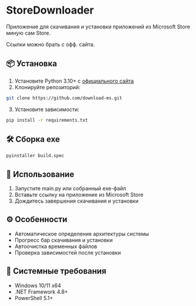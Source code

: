 # StoreDownloader

Приложение для скачивания и установки приложений из Microsoft Store миную сам Store.

Ссылки можно брать с офф. сайта.

## 📦 Установка

1. Установите Python 3.10+ с [официального сайта](https://www.python.org/)
2. Клонируйте репозиторий:
```bash
git clone https://github.com/download-ms.git
```
3. Установите зависимости:
```bash
pip install -r requirements.txt
```

## 🛠 Сборка exe
```bash
pyinstaller build.spec
```

## 🚀 Использование
1. Запустите main.py или собранный exe-файл
2. Вставьте ссылку на приложение из Microsoft Store
3. Дождитесь завершения скачивания и установки

## ⚙️ Особенности
- Автоматическое определение архитектуры системы
- Прогресс бар скачивания и установки
- Автоочистка временных файлов
- Проверка зависимостей после установки

## 📌 Системные требования
- Windows 10/11 x64
- .NET Framework 4.8+
- PowerShell 5.1+
